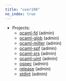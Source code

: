 ```yaml
---
title: "user198"
no_index: true
---
```


* Projects:
  * [ocaml-fd](/projects/ocaml-fd/) (admin)
  * [ocaml-glob](/projects/ocaml-glob/) (admin)
  * [ocaml-milter](/projects/ocaml-milter/) (admin)
  * [ocaml-spf](/projects/ocaml-spf/) (admin)
  * [ocaml-srs](/projects/ocaml-srs/) (admin)
  * [ocaml-uint](/projects/ocaml-uint/) (admin)
  * [ospec](/projects/ospec/) (admin)
  * [release](/projects/release/) (admin)
  * [stdint](/projects/stdint/) (admin)
